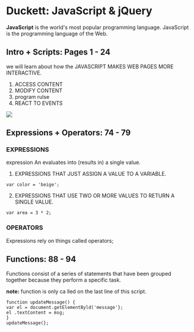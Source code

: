 # Duckett: JavaScript & jQuery

**JavaScript** is the world's most popular programming language. JavaScript is the programming language of the Web.

## Intro + Scripts: Pages 1 - 24

we will learn about how the JAVASCRIPT MAKES WEB PAGES MORE INTERACTIVE.

1. ACCESS CONTENT
2. MODIFY CONTENT
3. program rulse 
4. REACT TO EVENTS



![](https://miro.medium.com/max/8544/0*ok51b2bP1XoBNDbs)

## Expressions + Operators: 74 - 79

### EXPRESSIONS
expression An
evaluates into (results in) a single value. 

1. EXPRESSIONS THAT JUST ASSIGN A
VALUE TO A VARIABLE.

`var color = 'beige';`

2. EXPRESSIONS THAT USE TWO OR
MORE VALUES TO RETURN A
SINGLE VALUE.

`var area = 3 * 2;`

### OPERATORS

Expressions rely on things called operators;

## Functions: 88 - 94

Functions consist of a series of statements that have been grouped together because they perform a specific task.

**note:** function is only ca lled on the last
line of this script.

```var msg = 'Sign up to receive our newsletter for 10% off!';
function updateMessage() {
var el = document.getElementByld('message'};
el .textContent = msg;
}
updateMessage(};
```





